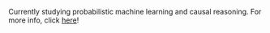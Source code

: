 Currently studying probabilistic machine learning and causal reasoning. For more info, click [here](https://arnavsm.github.io)!
